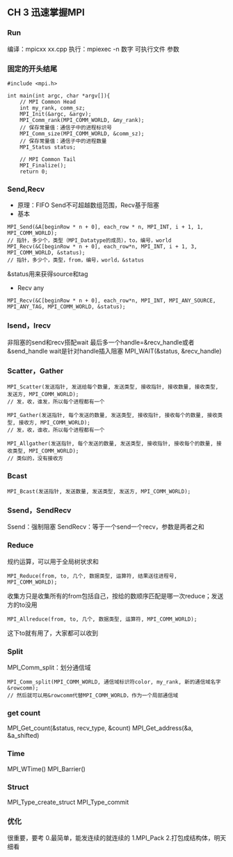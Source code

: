 ﻿## CH 3 迅速掌握MPI

### Run
编译：mpicxx xx.cpp
执行：mpiexec -n 数字 可执行文件 参数

### 固定的开头结尾
```
#include <mpi.h>

int main(int argc, char *argv[]){
    // MPI Common Head
    int my_rank, comm_sz;
    MPI_Init(&argc, &argv);
    MPI_Comm_rank(MPI_COMM_WORLD, &my_rank);
    // 保存常量值：通信子中的进程标识号
    MPI_Comm_size(MPI_COMM_WORLD, &comm_sz);
    // 保存常量值：通信子中的进程数量
    MPI_Status status;

    // MPI Common Tail
    MPI_Finalize();
    return 0;
```

### Send,Recv
* 原理：FIFO
Send不可超越数组范围，Recv基于阻塞
* 基本
```
MPI_Send(&A[beginRow * n + 0], each_row * n, MPI_INT, i + 1, 1, MPI_COMM_WORLD);
// 指针，多少个，类型（MPI_Datatype的成员），to，编号，world
MPI_Recv(&C[beginRow * n + 0], each_row*n, MPI_INT, i + 1, 3, MPI_COMM_WORLD, &status);
// 指针，多少个，类型，from，编号，world，&status
```
&status用来获得source和tag
* Recv any
```
MPI_Recv(&C[beginRow * n + 0], each_row*n, MPI_INT, MPI_ANY_SOURCE, MPI_ANY_TAG, MPI_COMM_WORLD, &status);
```



### Isend，Irecv
非阻塞的send和recv搭配wait
最后多一个handle=&recv_handle或者&send_handle
wait是针对handle插入阻塞
MPI_WAIT(&status, &recv_handle)


### Scatter，Gather
```
MPI_Scatter(发送指针, 发送给每个数量, 发送类型, 接收指针, 接收数量, 接收类型, 发送方, MPI_COMM_WORLD);
// 发，收，谁发，所以每个进程都有一个

MPI_Gather(发送指针, 每个发送的数量, 发送类型, 接收指针, 接收每个的数量, 接收类型, 接收方, MPI_COMM_WORLD);
// 发，收，谁收，所以每个进程都有一个

MPI_Allgather(发送指针, 每个发送的数量, 发送类型, 接收指针, 接收每个的数量, 接收类型, MPI_COMM_WORLD);
// 类似的，没有接收方
```

### Bcast
```
MPI_Bcast(发送指针, 发送数量, 发送类型, 发送方, MPI_COMM_WORLD);
```

### Ssend，SendRecv
Ssend：强制阻塞
SendRecv：等于一个send一个recv，参数是两者之和

### Reduce
规约运算，可以用于全局树状求和
```
MPI_Reduce(from, to, 几个, 数据类型, 运算符, 结果送往进程号, MPI_COMM_WORLD);
```
收集方只是收集所有的from包括自己，按给的数顺序匹配是哪一次reduce；发送方的to没用
```
MPI_Allreduce(from, to, 几个, 数据类型, 运算符, MPI_COMM_WORLD);
```
这下to就有用了，大家都可以收到

### Split
MPI_Comm_split：划分通信域
```
MPI_Comm_split(MPI_COMM_WORLD, 通信域标识符color, my_rank, 新的通信域名字&rowcomm);
// 然后就可以用&rowcomm代替MPI_COMM_WORLD，作为一个局部通信域
```

### get count
MPI_Get_count(&status, recv_type, &count)
MPI_Get_address(&a, &a_shifted)

### Time
MPI_WTime()
MPI_Barrier()

### Struct
MPI_Type_create_struct
MPI_Type_commit

### 优化
很重要，要考
0.最简单，能发连续的就连续的
1.MPI_Pack
2.打包成结构体，明天细看